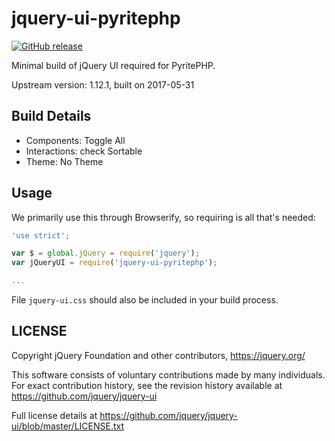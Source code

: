 # jquery-ui-pyritephp

[![GitHub release](https://img.shields.io/github/release/vphantom/jquery-ui-pyritephp.svg?style=plastic)]()

Minimal build of jQuery UI required for PyritePHP.

Upstream version: 1.12.1, built on 2017-05-31

## Build Details

* Components: Toggle All
* Interactions: check Sortable
* Theme: No Theme

## Usage

We primarily use this through Browserify, so requiring is all that's needed:

```js
'use strict';

var $ = global.jQuery = require('jquery');
var jQueryUI = require('jquery-ui-pyritephp');

...
```

File `jquery-ui.css` should also be included in your build process.

## LICENSE

Copyright jQuery Foundation and other contributors, https://jquery.org/

This software consists of voluntary contributions made by many individuals.  For exact contribution history, see the revision history available at https://github.com/jquery/jquery-ui

Full license details at https://github.com/jquery/jquery-ui/blob/master/LICENSE.txt
